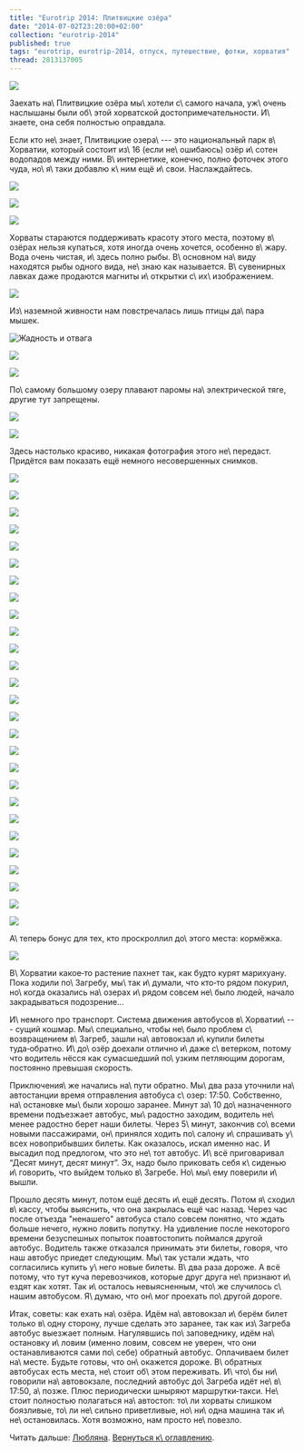 ```yaml
---
title: "Eurotrip 2014: Плитвицкие озёра"
date: "2014-07-02T23:20:00+02:00"
collection: "eurotrip-2014"
published: true
tags: "eurotrip, eurotrip-2014, отпуск, путешествие, фотки, хорватия"
thread: 2813137005
---
```


![](/images/travel/2014-06-eurotrip/plitvice-cover.jpg)

Заехать на\ Плитвицкие озёра мы\ хотели с\ самого начала, уж\ очень наслышаны были об\ этой хорватской 
достопримечательности. И\ знаете, она себя полностью оправдала.

<!--more-->

Если кто не\ знает, Плитвицкие озера\ --- это национальный парк в\ Хорватии, который состоит из\ 16 (если не\ ошибаюсь) 
озёр и\ сотен водопадов между ними. В\ интернетике, конечно, полно фоточек этого чуда, но\ я\ таки добавлю к\ ним ещё 
и\ свои. Наслаждайтесь.

![](/images/travel/2014-06-eurotrip/plitvice-lakes-1.jpg)

![](/images/travel/2014-06-eurotrip/plitvice-lakes-2.jpg)

![](/images/travel/2014-06-eurotrip/plitvice-lakes-3.jpg)

Хорваты стараются поддерживать красоту этого места, поэтому в\ озёрах нельзя купаться, хотя иногда очень хочется, 
особенно в\ жару. Вода очень чистая, и\ здесь полно рыбы. В\ основном на\ виду находятся рыбы одного вида, не\ знаю как 
называется. В\ сувенирных лавках даже продаются магниты и\ открытки с\ их\ изображением. 

![](/images/travel/2014-06-eurotrip/plitvice-fish.jpg)

Из\ наземной живности нам повстречалась лишь птицы да\ пара мышек.

![Жадность и отвага](/images/travel/2014-06-eurotrip/plitvice-mouse-1.jpg "Жадность и отвага")

![](/images/travel/2014-06-eurotrip/plitvice-duck.jpg)

![](/images/travel/2014-06-eurotrip/plitvice-mouse-2.jpg)

По\ самому большому озеру плавают паромы на\ электрической тяге, другие тут запрещены.

![](/images/travel/2014-06-eurotrip/plitvice-ships-1.jpg)

![](/images/travel/2014-06-eurotrip/plitvice-ships-2.jpg)

Здесь настолько красиво, никакая фотография этого не\ передаст. Придётся вам показать ещё немного несовершенных снимков.

![](/images/travel/2014-06-eurotrip/plitvice-beauty-1.jpg)

![](/images/travel/2014-06-eurotrip/plitvice-beauty-2.jpg)

![](/images/travel/2014-06-eurotrip/plitvice-beauty-3.jpg)

![](/images/travel/2014-06-eurotrip/plitvice-beauty-4.jpg)

![](/images/travel/2014-06-eurotrip/plitvice-beauty-5.jpg)

![](/images/travel/2014-06-eurotrip/plitvice-beauty-6.jpg)

![](/images/travel/2014-06-eurotrip/plitvice-beauty-7.jpg)

![](/images/travel/2014-06-eurotrip/plitvice-beauty-8.jpg)

![](/images/travel/2014-06-eurotrip/plitvice-beauty-9.jpg)

![](/images/travel/2014-06-eurotrip/plitvice-beauty-10.jpg)

![](/images/travel/2014-06-eurotrip/plitvice-beauty-11.jpg)

![](/images/travel/2014-06-eurotrip/plitvice-beauty-12.jpg)

![](/images/travel/2014-06-eurotrip/plitvice-beauty-13.jpg)

![](/images/travel/2014-06-eurotrip/plitvice-beauty-14.jpg)

![](/images/travel/2014-06-eurotrip/plitvice-beauty-15.jpg)

![](/images/travel/2014-06-eurotrip/plitvice-beauty-16.jpg)

![](/images/travel/2014-06-eurotrip/plitvice-beauty-17.jpg)

![](/images/travel/2014-06-eurotrip/plitvice-beauty-18.jpg)

![](/images/travel/2014-06-eurotrip/plitvice-beauty-19.jpg)

![](/images/travel/2014-06-eurotrip/plitvice-beauty-20.jpg)

![](/images/travel/2014-06-eurotrip/plitvice-beauty-21.jpg)

![](/images/travel/2014-06-eurotrip/plitvice-beauty-22.jpg)

![](/images/travel/2014-06-eurotrip/plitvice-beauty-23.jpg)

![](/images/travel/2014-06-eurotrip/plitvice-beauty-24.jpg)

![](/images/travel/2014-06-eurotrip/plitvice-beauty-25.jpg)

![](/images/travel/2014-06-eurotrip/plitvice-beauty-26.jpg)

![](/images/travel/2014-06-eurotrip/plitvice-beauty-27.jpg)

А\ теперь бонус для тех, кто проскроллил до\ этого места: кормёжка.

![](https://www.youtube.com/watch?v=CI7Yldci33I)

В\ Хорватии какое&#8209;то растение пахнет так, как будто курят марихуану. Пока ходили по\ Загребу, мы\ так и\ думали, 
что кто&#8209;то рядом покурил, но\ когда оказались на\ озерах и\ рядом совсем не\ было людей, начало закрадываться 
подозрение...

И\ немного про транспорт. Система движения автобусов в\ Хорватии\ --- сущий кошмар. Мы\ специально, чтобы не\ было 
проблем с\ возвращением в\ Загреб, зашли на\ автовокзал и\ купили билеты туда&#8209;обратно. И\ до\ озёр доехали отлично 
и\ даже с\ ветерком, потому что водитель нёсся как сумасшедший по\ узким петляющим дорогам, постоянно превышая скорость.

Приключения\ же начались на\ пути обратно. Мы\ два раза уточнили на\ автостанции время отправления автобуса с\ озер: 
17:50. Собственно, на\ остановке мы\ были хорошо заранее. Минут за\ 10 до\ назначенного времени подъезжает автобус, 
мы\ радостно заходим, водитель не\ менее радостно берет наши билеты. Через 5\ минут, закончив со\ всеми новыми 
пассажирами, он\ принялся ходить по\ салону и\ спрашивать у\ всех новоприбывших билеты. Как оказалось, искал именно нас.
И высадил под предлогом, что это не\ тот автобус. И\ всё приговаривал “Десят минут, десят минут”. Эх, надо было 
приковать себя к\ сиденью и\ говорить, что выйдем только в\ Загребе. Но\ мы\ ему поверили и\ вышли. 

Прошло десять минут, потом ещё десять и\ ещё десять. Потом я\ сходил в\ кассу, чтобы выяснить, что она закрылась ещё час 
назад. Через час после отъезда "ненашего" автобуса стало совсем понятно, что ждать больше нечего, нужно ловить попутку. 
На удивление после некоторого времени безуспешных попыток поавтостопить поймался другой автобус. Водитель также 
отказался принимать эти билеты, говоря, что наш автобус приедет следующим. Мы\ так устали ждать, что согласились купить 
у\ него новые билеты. В\ два раза дороже. А всё потому, что тут куча перевозчиков, которые друг друга не\ признают 
и\ ездят как хотят. Так и\ осталось невыясненным, что\ же случилось с\ нашим автобусом. Я\ думаю, что он\ мог проехать 
по\ другой дороге.

Итак, советы: как ехать на\ озёра. Идём на\ автовокзал и\ берём билет только в\ одну сторону, лучше сделать это заранее, 
так как из\ Загреба автобус выезжает полным. Нагулявшись по\ заповеднику, идём на\ остановку и\ ловим (именно ловим, 
совсем не уверен, что они останавливаются сами по\ себе) обратный автобус. Оплачиваем билет на\ месте. Будьте готовы, 
что он\ окажется дороже. В\ обратных автобусах есть места, не\ стоит об\ этом переживать. И\ что\ бы ни\ говорили 
на\ автовокзале, последний автобус до\ Загреба идёт не\ в\ 17:50, а\ позже. Плюс периодически шныряют 
маршрутки&#8209;такси. Не\ стоит полностью полагаться на\ автостоп: то\ ли хорваты слишком боязливые, то\ ли не\ сильно 
приветливые, но\ ни\ одна машина так и\ не\ остановилась. Хотя возможно, нам просто не\ повезло.

Читать дальше: [Любляна](/post/eurotrip-2014-ljubljana/). [Вернуться к\ оглавлению](/post/eurotrip-2014/).
